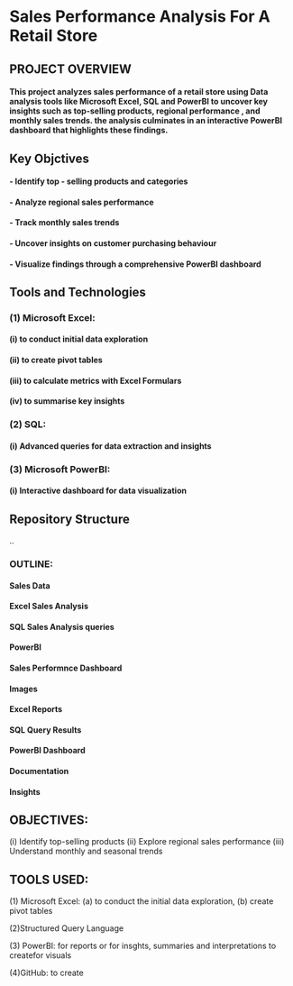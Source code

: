 # Sales Performance Analysis For A Retail Store

## PROJECT OVERVIEW

####  This project analyzes sales performance of a retail store using Data analysis tools like Microsoft Excel, SQL and PowerBI to uncover key insights such as top-selling products, regional performance , and monthly sales trends. the analysis culminates in an interactive PowerBI dashboard that highlights these findings.

## Key Objctives

#### - Identify top - selling products and categories

#### - Analyze regional sales performance

#### - Track monthly sales trends

#### - Uncover insights on customer purchasing behaviour

#### - Visualize findings through a comprehensive PowerBI dashboard

## Tools and Technologies

### (1) Microsoft Excel:

#### (i) to conduct initial data exploration 

#### (ii) to create pivot tables

#### (iii) to calculate metrics with Excel Formulars

#### (iv) to summarise key insights

### (2) SQL: 

#### (i) Advanced queries for data extraction and insights

### (3)  Microsoft PowerBI: 

#### (i) Interactive dashboard for data visualization 

## Repository Structure




..
### OUTLINE:

#### Sales Data

#### Excel Sales Analysis

#### SQL Sales Analysis queries

#### PowerBI

#### Sales Performnce Dashboard

#### Images

#### Excel Reports

#### SQL Query Results

#### PowerBI Dashboard

#### Documentation

#### Insights


## OBJECTIVES:
(i) Identify top-selling products
(ii) Explore regional sales performance
(iii) Understand monthly and seasonal trends

## TOOLS USED:
(1) Microsoft Excel:
(a) to conduct the initial data exploration,
(b) create pivot tables

(2)Structured Query Language

(3) PowerBI: for reports or for insghts, summaries and interpretations
to createfor visuals

(4)GitHub: 
to create 
 
